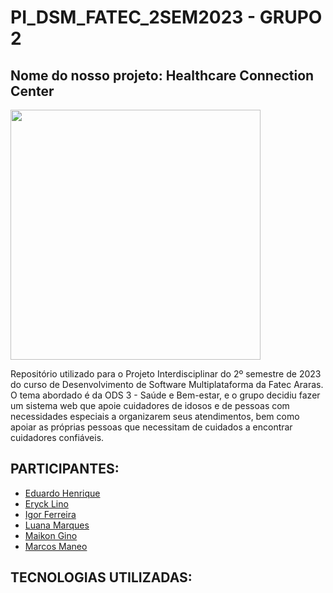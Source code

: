 # <h1>PI_DSM_FATEC_2SEM2023 - GRUPO 2</h1>
<h2>Nome do nosso projeto: Healthcare Connection Center</h2>
<img src="https://github.com/marquesluana/-PI_DSM_FATEC_2SEM2023/assets/125707361/b541b49a-97e3-40b8-9adf-9369099075dd" width="400px" text-align="center">

Repositório utilizado para o Projeto Interdisciplinar do 2º semestre de 2023 do curso de Desenvolvimento de Software Multiplataforma da Fatec Araras. O tema abordado é da ODS 3 - Saúde e Bem-estar, e o grupo decidiu fazer um sistema web que apoie cuidadores de idosos e de pessoas com necessidades especiais a organizarem seus atendimentos, bem como apoiar as próprias pessoas que necessitam de cuidados a encontrar cuidadores confiáveis.

## PARTICIPANTES:
- [Eduardo Henrique](https://github.com/Eduguinho)<br>
- [Eryck Lino](https://github.com/Eryck223)<br>
- [Igor Ferreira](https://github.com/igornsferreira)<br>
- [Luana Marques](https://github.com/marquesluana)<br>
- [Maikon Gino](https://github.com/MaikonGino)<br>
- [Marcos Maneo]()

## TECNOLOGIAS UTILIZADAS:

